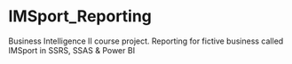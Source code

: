# IMSport_Reporting
Business Intelligence II course project. Reporting for fictive business called IMSport in SSRS, SSAS &amp; Power BI
